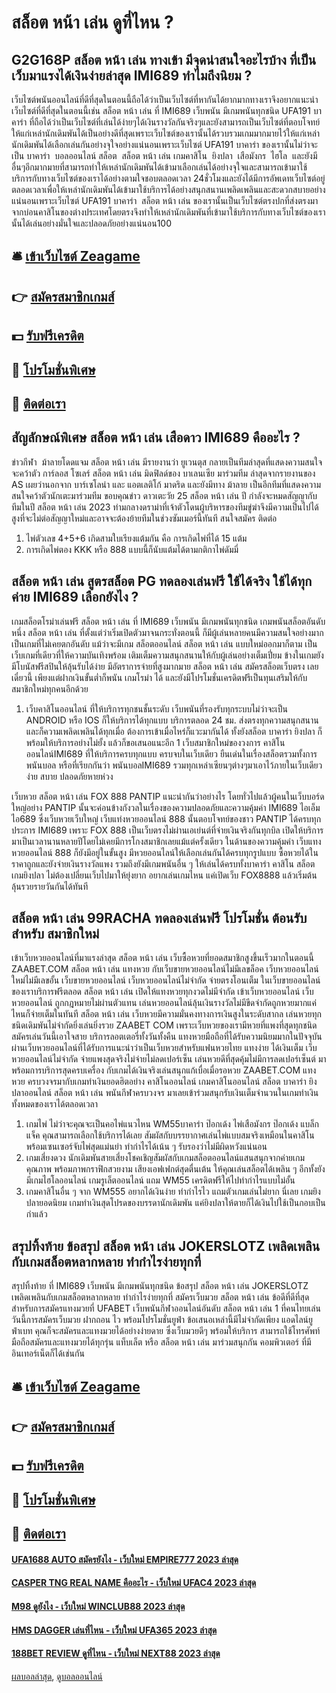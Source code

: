 # สล็อต หน้า เล่น ดูที่ไหน ?
## G2G168P สล็อต หน้า เล่น ทางเข้า มีจุดน่าสนใจอะไรบ้าง ที่เป็นเว็บมาแรงได้เงินง่ายล่าสุด IMI689 ทำไมถึงนิยม ?
เว็บไซต์พนันออนไลน์ที่ดีที่สุดในตอนนี้ถือได้ว่าเป็นเว็บไซต์ที่หากันได้ยากมากทางเราจึงอยากแนะนำเว็บไซต์ที่ดีที่สุดในตอนนี้เช่น สล็อต หน้า เล่น ที่ IMI689 เว็บพนัน มีเกมพนันทุกชนิด UFA191 บาคาร่า ที่ถือได้ว่าเป็นเว็บไซต์ที่เล่นได้ง่ายๆได้เงินรางวัลกันจริงๆและยังสามารถเป็นเว็บไซต์ที่ตอบโจทย์ให้แก่เหล่านักเดิมพันได้เป็นอย่างดีที่สุดเพราะเว็บไซต์ของเรานั้นได้รวบรวมเกมมากมายไว้ให้แก่เหล่านักเดิมพันได้เลือกเล่นกันอย่างจุใจอย่างแน่นอนเพราะเว็บไซต์ UFA191 บาคาร่า ของเรานั้นไม่ว่าจะเป็น บาคาร่า  บอลออนไลน์ สล็อต  สล็อต หน้า เล่น เกมคาสิโน  ยิงปลา  เสือมังกร  ไฮโล  และยังมีอื่นๆอีกมากมายที่สามารถทำให้เหล่านักเดิมพันได้เข้ามาเลือกเล่นได้อย่างจุใจและสามารถเข้ามาใช้บริการกับทางเว็บไซต์ของเราได้อย่างตามใจชอบตลอดเวลา 24ชั่วโมงและยังได้มีการอัพเดทเว็บไซต์อยู่ตลอดเวลาเพื่อให้เหล่านักเดิมพันได้เข้ามาใช้บริการได้อย่างสนุกสนานเพลิดเพลินและสะดวกสบายอย่างแน่นอนเพราะเว็บไซต์ UFA191 บาคาร่า  สล็อต หน้า เล่น ของเรานั้นเป็นเว็บไซต์ตรงปกที่ส่งตรงมาจากบ่อนคาสิโนของต่างประเทศโดยตรงจึงทำให้เหล่านักเดิมพันที่เข้ามาใช้บริการกับทางเว็บไซต์ของเรานั้นได้เล่นอย่างมั่นใจและปลอดภัยอย่างแน่นอน100

## 🛎 [เข้าเว็บไซต์ Zeagame](https://bit.ly/3SdLNi2)
## 👉 [สมัครสมาชิกเกมส์](https://bit.ly/3SdLNi2)
## 💵 [รับฟรีเครดิต](https://bit.ly/3dyRKHj)
## 👑 [โปรโมชั่นพิเศษ](https://bit.ly/3dyRKHj)
## 📱 [ติดต่อเรา](https://bit.ly/3dyRKHj)

## สัญลักษณ์พิเศษ สล็อต หน้า เล่น เสือดาว IMI689 คืออะไร ?
ข่าวกีฬา  ม้าลายโดดแจม สล็อต หน้า เล่น มีรายงานว่า ยูเวนตุส กลายเป็นทีมล่าสุดที่แสดงความสนใจจะคว้าตัว การ์ลอส โซเลร์ สล็อต หน้า เล่น มิดฟิลด์ของ บาเลนเซีย มาร่วมทีม
ล่าสุดจากรายงานของ AS เผยว่านอกจาก บาร์เซโลน่า และ แอตเลติโก้ มาดริด และยังมีทาง ม้าลาย เป็นอีกทีมที่แสดงความสนใจคว้าตัวนักเตะมาร่วมทีม
ขอบคุณข่าว
ดาวเตะวัย 25 สล็อต หน้า เล่น ปี กำลังจะหมดสัญญากับทีมในปี สล็อต หน้า เล่น 2023 ท่ามกลางดราม่าที่เจ้าตัวโดนผู้บริหารของทีมขู่ฆ่าจึงมีความเป็นไปได้สูงที่จะไม่ต่อสัญญาใหม่และอาจจะต้องย้ายทีมในช่วงซัมเมอร์นี้ทันที
สนใจสมัคร ติดต่อ
1. ไพ่ตัวเลข 4+5+6 เกิดสามใบเรียงแต้มกัน คือ การเกิดไพ่ที่ได้ 15 แต้ม
2. การเกิดไพ่ตอง KKK หรือ 888 แบบนี้ก็นับแต้มได้ตามกติกาไพ่ดัมมี่

## สล็อต หน้า เล่น สูตรสล็อต PG ทดลองเล่นฟรี ใช้ได้จริง ใช้ได้ทุกค่าย IMI689 เลือกยังไง ?
เกมสล็อตโรม่าเล่นฟรี สล็อต หน้า เล่น ที่ IMI689 เว็บพนัน มีเกมพนันทุกชนิด เกมพนันสล็อตอันดับหนึ่ง สล็อต หน้า เล่น ที่ตั้งแต่ว่าเริ่มเปิดตัวมาจนกระทั่งตอนนี้ ก็มีผู้เล่นหลายคนมีความสนใจอย่างมาก เป็นเกมที่ไม่เคยตกอันดับ แม้ว่าจะมีเกม สล็อตออนไลน์ สล็อต หน้า เล่น แบบใหม่ออกมาก็ตาม เป็นเว็บเกมที่เดียวที่ให้ความบันเทิงพร้อม เติมเต็มความสนุกสนานให้กับผู้เล่นอย่างเต็มเปี่ยม ข้างในเกมยังมีโบนัสฟรีสปินให้ลุ้นรับได้ง่าย มีอัตราการจ่ายที่สูงมากมาย สล็อต หน้า เล่น สมัครสล็อตเว็บตรง เลยเดี๋ยวนี้ เพียงแต่ฝากเงินขั้นต่ำก็พนัน เกมโรม่า ได้ และยังมีโปรโมชั่นเครดิตฟรีเป็นทุนเสริมให้กับสมาชิกใหม่ทุกคนอีกด้วย
1. เว็บคาสิโนออนไลน์ ที่ให้บริการทุกชนชั้นระดับ เว็บพนันที่รองรับทุกระบบไม่ว่าจะเป็น ANDROID หรือ IOS ก็ให้บริการได้ทุกแบบ บริการตลอด 24 ชม. ส่งตรงทุกความสนุกสนานและก็ความเพลิดเพลินได้ทุกเมื่อ ต้องการเข้าเมื่อไหร่ก็แวะมากันได้ ทั้งยังสล็อต บาคาร่า ยิงปลา ก็พร้อมให้บริการอย่างไม่ยั้ง แล้วก็ขอเสนอแนะอีก 1 เว็บสมาชิกใหม่ของวงการ คาสิโนออนไลน์IMI689 ที่ให้บริการครบทุกแบบ ครบจบในเว็บเดียว ยืนเด่นในเรื่องสล็อตรวมทั้งการพนันบอล หรือที่เรียกกันว่า พนันบอลIMI689 รวมทุกเหล่าเซียนๆต่างๆมาเอาไว้ภายในเว็บเดียว ง่าย สบาย ปลอดภัยหายห่วง

เว็บหวย สล็อต หน้า เล่น FOX 888 PANTIP แนะนำกันว่าอย่างไร โดยทั่วไปแล้วผู้คนในเว็บบอร์ดใหญ่อย่าง PANTIP นั้นจะค่อนข้างกังวลในเรื่องของความปลอดภัยและความคุ้มค่า IMI689 ไอเอ็มไอ689 ซึ่งเว็บหวยเว็บใหญ่ เว็บแท่งหวยออนไลน์ 888 นั้นตอบโจทย์ของชาว PANTIP ได้ครบทุกประการ IMI689 เพราะ FOX 888 เป็นเว็บตรงไม่ผ่านเอเย่นต์ที่จ่ายเงินจริงกันทุกบิล เปิดให้บริการมาเป็นเวลานานหลายปีโดยไม่เคยมีการโกงสมาชิกเลยแม้แต่ครั้งเดียว
ในด้านของความคุ้มค่า เว็บแทงหวยออนไลน์ 888 ก็ยังมีอยู่ในขั้นสูง มีหวยออนไลน์ให้เลือกเล่นกันได้ครบทุกรูปแบบ ซื้อหวยได้ในราคาถูกและยังจ่ายเงินรางวัลแพง รวมถึงยังมีเกมพนันอื่น ๆ ให้เล่นได้ครบทั้งบาคาร่า คาสิโน สล็อต เกมยิงปลา ไม่ต้องเปลี่ยนเว็บไปมาให้ยุ่งยาก อยากเล่นเกมไหน แค่เปิดเว็บ FOX8888 แล้วเริ่มต้นลุ้นรวยรายวันกันได้ทันที

## สล็อต หน้า เล่น 99RACHA ทดลองเล่นฟรี โปรโมชั่น ต้อนรับสำหรับ สมาชิกใหม่
เข้าเว็บหวยออนไลน์ที่มาแรงล่าสุด สล็อต หน้า เล่น เว็บซื้อหวยที่ยอดสมาชิกสูงขึ้นเร็วมากในตอนนี้ ZAABET.COM สล็อต หน้า เล่น แทงหวย กับเว็บขายหวยออนไลน์ไม่มีเลขล็อค เว็บหวยออนไลน์ใหม่ไม่มีเลขอั้น เว็บขายหวยออนไลน์ เว็บหวยออนไลน์ไม่จำกัด จ่ายตรงโอนเต็ม ในเว็บขายออนไลน์ของเราบริการฟรีตลอด สล็อต หน้า เล่น เปิดให้แทงหวยทุกงวดไม่มีจำกัด เข้าเว็บหวยออนไลน์ เว็บหวยออนไลน์ ถูกกฎหมายไม่ผ่านตัวแทน เล่นหวยออนไลน์ลุ้นเงินรางวัลไม่มีขีดจำกัดถูกหวยมากแค่ไหนก็จ่ายเต็มในทันที สล็อต หน้า เล่น เว็บหวยมีความมั่นคงทางการเงินสูงในระดับสากล เล่นหวยทุกชนิดเดิมพันไม่จำกัดยิ่งเล่นยิ่งรวย ZAABET COM เพราะเว็บหวยของเรามีหวยที่แพงที่สุดทุกชนิด สมัครเล่นวันนี้เอาใจสาย บริการลอตเตอรี่ทั้งวันทั้งคืน แทงหวยมือถือที่ได้รับความนิยมมากในปัจจุบัน ผ่านเว็บหวยออนไลน์ที่ได้รับการแนะนำว่าเป็นเว็บหวยสำหรับแฟนหวยไทย แทงง่าย ได้เงินเต็ม เว็บหวยออนไลน์ไม่จำกัด จ่ายแพงสุดจริงไม่จ่ายไม่ลดเปอร์เซ็น เล่นหวยดีที่สุดคุ้มไม่มีการลดเปอร์เซ็นต์ มาพร้อมการบริการสุดครบเครื่อง กับเกมได้เงินจริงเล่นสนุกแก้เบื่อเมื่อรอหวย ZAABET.COM แทงหวย ครบวงจรมากับเกมทำเงินยอดฮิตอย่าง คาสิโนออนไลน์ เกมคาสิโนออนไลน์ สล็อต บาคาร่า ยิงปลาออนไลน์ สล็อต หน้า เล่น พนันกีฬาครบวงจร มาเลยเข้าร่วมสนุกรับเงินเต็มจำนวนในเกมทำเงินทั้งหมดของเราได้ตลอดเวลา
1. เกมไพ่ ไม่ว่าจะคุณจะเป็นคอไพ่แนวไหน WM55บาคาร่า ป๊อกเด้ง ไพ่เสือมังกร ป๊อกเด้ง แบล็กแจ็ค คุณสามารถเลือกใช้บริการได้เลย สัมผัสกับบรรยากาศเล่นไพ่แบบสมจริงเหมือนในคาสิโน พร้อมเซนเซอร์จับไพ่สุดแม่นยำ ทำกำไรได้เน้น ๆ รับรองว่าไม่มีผิดหวังแน่นอน
2. เกมเสี่ยงดวง นักเดิมพันสายเสี่ยงโชคเชิญสัมผัสกับเกมสล็อตออนไลน์แสนสนุกจากค่ายเกมคุณภาพ พร้อมภาพกราฟิกสวยงาม เสียงเอฟเฟกต์สุดตื่นเต้น ให้คุณเล่นสล็อตได้เพลิน ๆ อีกทั้งยังมีเกมไฮโลออนไลน์ เกมรูเล็ตออนไลน์ แถม WM55 เครดิตฟรีให้ไปทำกำไรแบบไม่อั้น
3. เกมคาสิโนอื่น ๆ จาก WM555 อยากได้เงินง่าย ทำกำไรไว แถมตัวเกมเล่นไม่ยาก นี่เลย เกมยิงปลายอดนิยม เกมทำเงินสุดโปรดของบรรดานักเดิมพัน แค่ยิงปลาให้ตายก็ได้เงินไปใช้เป็นกอบเป็นกำแล้ว

## สรุปทิ้งท้าย ข้อสรุป สล็อต หน้า เล่น JOKERSLOTZ เพลิดเพลินกับเกมสล็อตหลากหลาย ทำกำไรง่ายทุกที่
สรุปทิ้งท้าย ที่ IMI689 เว็บพนัน มีเกมพนันทุกชนิด ข้อสรุป สล็อต หน้า เล่น JOKERSLOTZ เพลิดเพลินกับเกมสล็อตหลากหลาย ทำกำไรง่ายทุกที่ สมัครเว็บมวย สล็อต หน้า เล่น ข้อดีที่ดีที่สุดสำหรับการสมัครแทงมวยที่ UFABET เว็บพนันกีฬาออนไลน์อันดับ สล็อต หน้า เล่น 1 ที่คนไทยเล่น วันนี้การสมัครเว็บมวย ฝากถอน ไว พร้อมโปรโมชั่นยูฟ่า ข้อเสนอเหล่านี้มีไม่จำกัดเพียง แอดไลน์ยูฟ่าเบท คุณก็จะสมัครและแทงมวยได้อย่างง่ายดาย ซึ่งเว็บมวยดีๆ พร้อมให้บริการ สามารถใช้โทรศัพท์มือถือสมัครและแทงมวยได้ทุกรุ่น แท็บเล็ต หรือ สล็อต หน้า เล่น มาร่วมสนุกกัน คอมพิวเตอร์ ที่มีอินเทอร์เน็ตก็ได้เช่นกัน

## 🛎 [เข้าเว็บไซต์ Zeagame](https://bit.ly/3SdLNi2)
## 👉 [สมัครสมาชิกเกมส์](https://bit.ly/3SdLNi2)
## 💵 [รับฟรีเครดิต](https://bit.ly/3dyRKHj)
## 👑 [โปรโมชั่นพิเศษ](https://bit.ly/3dyRKHj)
## 📱 [ติดต่อเรา](https://bit.ly/3dyRKHj)

#### [UFA1688 AUTO สมัครยังไง - เว็บใหม่ EMPIRE777 2023 ล่าสุด](https://atom.io/themes/ufa1688%20auto%20สมัครยังไง%20-%20เว็บใหม่%20empire777%202023%20ล่าสุด)
#### [CASPER TNG REAL NAME คืออะไร - เว็บใหม่ UFAC4 2023 ล่าสุด](https://atom.io/themes/casper%20tng%20real%20name%20คืออะไร%20-%20เว็บใหม่%20ufac4%202023%20ล่าสุด)
#### [M98 ดูยังไง - เว็บใหม่ WINCLUB88 2023 ล่าสุด](https://atom.io/themes/m98%20ดูยังไง%20-%20เว็บใหม่%20winclub88%202023%20ล่าสุด)
#### [HMS DAGGER เล่นที่ไหน - เว็บใหม่ UFA365 2023 ล่าสุด](https://atom.io/themes/hms%20dagger%20เล่นที่ไหน%20-%20เว็บใหม่%20ufa365%202023%20ล่าสุด)
#### [188BET REVIEW ดูที่ไหน - เว็บใหม่ NEXT88 2023 ล่าสุด](https://atom.io/themes/188bet%20review%20ดูที่ไหน%20-%20เว็บใหม่%20next88%202023%20ล่าสุด)

[ผลบอลล่าสุด](https://siamsport.tv "ผลบอลล่าสุด"), [ดูบอลออนไลน์](https://siamsport.tv/ดูบอลสด "ดูบอลออนไลน์")